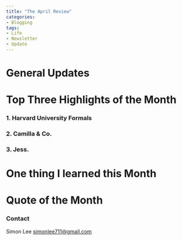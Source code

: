 ```yaml
---
title: "The April Review"
categories:
- Blogging
tags:
- Life
- Newsletter
- Update
---
```


# General Updates


# Top Three Highlights of the Month

### 1. Harvard University Formals

### 2. Camilla & Co.

### 3. Jess. 

# One thing I learned this Month


# Quote of the Month


### Contact

Simon Lee
simonlee711@gmail.com
